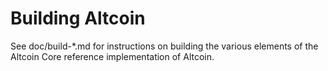 Building Altcoin
================

See doc/build-*.md for instructions on building the various
elements of the Altcoin Core reference implementation of Altcoin.

